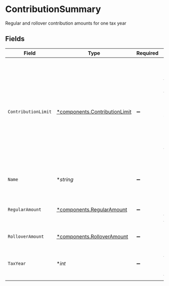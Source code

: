 # ContributionSummary

Regular and rollover contribution amounts for one tax year


## Fields

| Field                                                                                                                                                                                  | Type                                                                                                                                                                                   | Required                                                                                                                                                                               | Description                                                                                                                                                                            | Example                                                                                                                                                                                |
| -------------------------------------------------------------------------------------------------------------------------------------------------------------------------------------- | -------------------------------------------------------------------------------------------------------------------------------------------------------------------------------------- | -------------------------------------------------------------------------------------------------------------------------------------------------------------------------------------- | -------------------------------------------------------------------------------------------------------------------------------------------------------------------------------------- | -------------------------------------------------------------------------------------------------------------------------------------------------------------------------------------- |
| `ContributionLimit`                                                                                                                                                                    | [*components.ContributionLimit](../../models/components/contributionlimit.md)                                                                                                          | :heavy_minus_sign:                                                                                                                                                                     | The max retirement contribution that can be made for the tax year, inclusive of catch-up contributions. Value is dependent on the account's registration type and account holder's age | {<br/>"value": "22500.00"<br/>}                                                                                                                                                        |
| `Name`                                                                                                                                                                                 | **string*                                                                                                                                                                              | :heavy_minus_sign:                                                                                                                                                                     | The resource name of the contribution summary                                                                                                                                          | accounts/01H8FB90ZRRFWXB4XC2JPJ1D4Y/contributionSummaries/2023                                                                                                                         |
| `RegularAmount`                                                                                                                                                                        | [*components.RegularAmount](../../models/components/regularamount.md)                                                                                                                  | :heavy_minus_sign:                                                                                                                                                                     | Summed contribution amounts throughout the year                                                                                                                                        | {<br/>"value": "123.00"<br/>}                                                                                                                                                          |
| `RolloverAmount`                                                                                                                                                                       | [*components.RolloverAmount](../../models/components/rolloveramount.md)                                                                                                                | :heavy_minus_sign:                                                                                                                                                                     | Rollover contribution amount                                                                                                                                                           | {<br/>"value": "12345.00"<br/>}                                                                                                                                                        |
| `TaxYear`                                                                                                                                                                              | **int*                                                                                                                                                                                 | :heavy_minus_sign:                                                                                                                                                                     | Tax year these contribution amounts are for                                                                                                                                            | 2023                                                                                                                                                                                   |